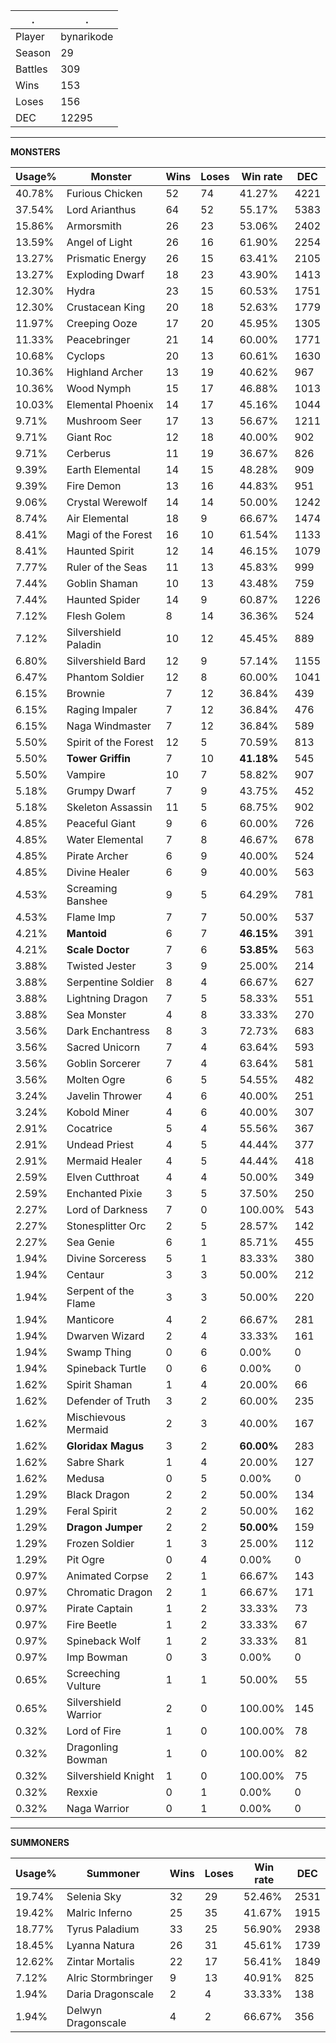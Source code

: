 .|.
|-|-
Player|bynarikode
Season|29
Battles|309
Wins|153
Loses|156
DEC|12295

---
**MONSTERS**

Usage%|Monster|Wins|Loses|Win rate|DEC|
-|-|-|-|-|-|
40.78%|Furious Chicken|52|74|41.27%|4221|
37.54%|Lord Arianthus|64|52|55.17%|5383|
15.86%|Armorsmith|26|23|53.06%|2402|
13.59%|Angel of Light|26|16|61.90%|2254|
13.27%|Prismatic Energy|26|15|63.41%|2105|
13.27%|Exploding Dwarf|18|23|43.90%|1413|
12.30%|Hydra|23|15|60.53%|1751|
12.30%|Crustacean King|20|18|52.63%|1779|
11.97%|Creeping Ooze|17|20|45.95%|1305|
11.33%|Peacebringer|21|14|60.00%|1771|
10.68%|Cyclops|20|13|60.61%|1630|
10.36%|Highland Archer|13|19|40.62%|967|
10.36%|Wood Nymph|15|17|46.88%|1013|
10.03%|Elemental Phoenix|14|17|45.16%|1044|
9.71%|Mushroom Seer|17|13|56.67%|1211|
9.71%|Giant Roc|12|18|40.00%|902|
9.71%|Cerberus|11|19|36.67%|826|
9.39%|Earth Elemental|14|15|48.28%|909|
9.39%|Fire Demon|13|16|44.83%|951|
9.06%|Crystal Werewolf|14|14|50.00%|1242|
8.74%|Air Elemental|18|9|66.67%|1474|
8.41%|Magi of the Forest|16|10|61.54%|1133|
8.41%|Haunted Spirit|12|14|46.15%|1079|
7.77%|Ruler of the Seas|11|13|45.83%|999|
7.44%|Goblin Shaman|10|13|43.48%|759|
7.44%|Haunted Spider|14|9|60.87%|1226|
7.12%|Flesh Golem|8|14|36.36%|524|
7.12%|Silvershield Paladin|10|12|45.45%|889|
6.80%|Silvershield Bard|12|9|57.14%|1155|
6.47%|Phantom Soldier|12|8|60.00%|1041|
6.15%|Brownie|7|12|36.84%|439|
6.15%|Raging Impaler|7|12|36.84%|476|
6.15%|Naga Windmaster|7|12|36.84%|589|
5.50%|Spirit of the Forest|12|5|70.59%|813|
5.50%|**Tower Griffin**|7|10|**41.18%**|545|
5.50%|Vampire|10|7|58.82%|907|
5.18%|Grumpy Dwarf|7|9|43.75%|452|
5.18%|Skeleton Assassin|11|5|68.75%|902|
4.85%|Peaceful Giant|9|6|60.00%|726|
4.85%|Water Elemental|7|8|46.67%|678|
4.85%|Pirate Archer|6|9|40.00%|524|
4.85%|Divine Healer|6|9|40.00%|563|
4.53%|Screaming Banshee|9|5|64.29%|781|
4.53%|Flame Imp|7|7|50.00%|537|
4.21%|**Mantoid**|6|7|**46.15%**|391|
4.21%|**Scale Doctor**|7|6|**53.85%**|563|
3.88%|Twisted Jester|3|9|25.00%|214|
3.88%|Serpentine Soldier|8|4|66.67%|627|
3.88%|Lightning Dragon|7|5|58.33%|551|
3.88%|Sea Monster|4|8|33.33%|270|
3.56%|Dark Enchantress|8|3|72.73%|683|
3.56%|Sacred Unicorn|7|4|63.64%|593|
3.56%|Goblin Sorcerer|7|4|63.64%|581|
3.56%|Molten Ogre|6|5|54.55%|482|
3.24%|Javelin Thrower|4|6|40.00%|251|
3.24%|Kobold Miner|4|6|40.00%|307|
2.91%|Cocatrice|5|4|55.56%|367|
2.91%|Undead Priest|4|5|44.44%|377|
2.91%|Mermaid Healer|4|5|44.44%|418|
2.59%|Elven Cutthroat|4|4|50.00%|349|
2.59%|Enchanted Pixie|3|5|37.50%|250|
2.27%|Lord of Darkness|7|0|100.00%|543|
2.27%|Stonesplitter Orc|2|5|28.57%|142|
2.27%|Sea Genie|6|1|85.71%|455|
1.94%|Divine Sorceress|5|1|83.33%|380|
1.94%|Centaur|3|3|50.00%|212|
1.94%|Serpent of the Flame|3|3|50.00%|220|
1.94%|Manticore|4|2|66.67%|281|
1.94%|Dwarven Wizard|2|4|33.33%|161|
1.94%|Swamp Thing|0|6|0.00%|0|
1.94%|Spineback Turtle|0|6|0.00%|0|
1.62%|Spirit Shaman|1|4|20.00%|66|
1.62%|Defender of Truth|3|2|60.00%|235|
1.62%|Mischievous Mermaid|2|3|40.00%|167|
1.62%|**Gloridax Magus**|3|2|**60.00%**|283|
1.62%|Sabre Shark|1|4|20.00%|127|
1.62%|Medusa|0|5|0.00%|0|
1.29%|Black Dragon|2|2|50.00%|134|
1.29%|Feral Spirit|2|2|50.00%|162|
1.29%|**Dragon Jumper**|2|2|**50.00%**|159|
1.29%|Frozen Soldier|1|3|25.00%|112|
1.29%|Pit Ogre|0|4|0.00%|0|
0.97%|Animated Corpse|2|1|66.67%|143|
0.97%|Chromatic Dragon|2|1|66.67%|171|
0.97%|Pirate Captain|1|2|33.33%|73|
0.97%|Fire Beetle|1|2|33.33%|67|
0.97%|Spineback Wolf|1|2|33.33%|81|
0.97%|Imp Bowman|0|3|0.00%|0|
0.65%|Screeching Vulture|1|1|50.00%|55|
0.65%|Silvershield Warrior|2|0|100.00%|145|
0.32%|Lord of Fire|1|0|100.00%|78|
0.32%|Dragonling Bowman|1|0|100.00%|82|
0.32%|Silvershield Knight|1|0|100.00%|75|
0.32%|Rexxie|0|1|0.00%|0|
0.32%|Naga Warrior|0|1|0.00%|0|

---
**SUMMONERS**

Usage%|Summoner|Wins|Loses|Win rate|DEC|
-|-|-|-|-|-|
19.74%|Selenia Sky|32|29|52.46%|2531|
19.42%|Malric Inferno|25|35|41.67%|1915|
18.77%|Tyrus Paladium|33|25|56.90%|2938|
18.45%|Lyanna Natura|26|31|45.61%|1739|
12.62%|Zintar Mortalis|22|17|56.41%|1849|
7.12%|Alric Stormbringer|9|13|40.91%|825|
1.94%|Daria Dragonscale|2|4|33.33%|138|
1.94%|Delwyn Dragonscale|4|2|66.67%|356|

